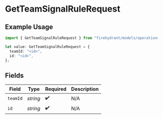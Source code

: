 # GetTeamSignalRuleRequest

## Example Usage

```typescript
import { GetTeamSignalRuleRequest } from "firehydrant/models/operations";

let value: GetTeamSignalRuleRequest = {
  teamId: "<id>",
  id: "<id>",
};
```

## Fields

| Field              | Type               | Required           | Description        |
| ------------------ | ------------------ | ------------------ | ------------------ |
| `teamId`           | *string*           | :heavy_check_mark: | N/A                |
| `id`               | *string*           | :heavy_check_mark: | N/A                |